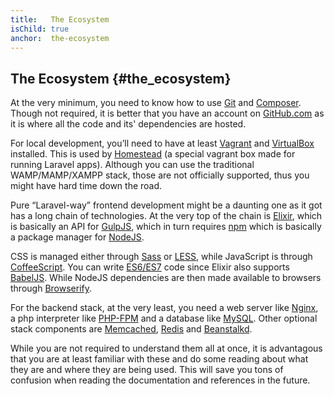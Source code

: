 ```yaml
---
title:   The Ecosystem
isChild: true
anchor:  the-ecosystem
---
```


## The Ecosystem {#the_ecosystem}

At the very minimum, you need to know how to use [Git](https://git-scm.com/) and [Composer](https://getcomposer.org/). Though not required, it is better that you have an account on [GitHub.com](https://github.com/) as it is where all the code and its' dependencies are hosted.

For local development, you’ll need to have at least [Vagrant](https://www.vagrantup.com/) and [VirtualBox](https://www.virtualbox.org/) installed. This is used by [Homestead](https://laravel.com/docs/5.2/homestead) (a special vagrant box made for running Laravel apps). Although you can use the traditional WAMP/MAMP/XAMPP stack, those are not officially supported, thus you might have hard time down the road.

Pure “Laravel-way” frontend development might be a daunting one as it got has a long chain of technologies. At the very top of the chain is [Elixir](https://laravel.com/docs/5.2/elixir), which is basically an API for [GulpJS](http://gulpjs.com/), which in turn requires [npm](https://www.npmjs.com/) which is basically a package manager for [NodeJS](https://nodejs.org/en/).

CSS is managed either through [Sass](http://sass-lang.com/) or [LESS](http://lesscss.org/), while JavaScript is through [CoffeeScript](http://coffeescript.org/). You can write [ES6/ES7](http://es6-features.org/) code since Elixir also supports [BabelJS](https://babeljs.io/). While NodeJS dependencies are then made available to browsers through [Browserify](http://browserify.org/).

For the backend stack, at the very least, you need a web server like [Nginx](http://nginx.org/), a php interpreter like [PHP-FPM](http://php-fpm.org/) and a database like [MySQL](https://www.mysql.com/). Other optional stack components are [Memcached](http://memcached.org/), [Redis](http://redis.io/) and [Beanstalkd](http://kr.github.io/beanstalkd/).

While you are not required to understand them all at once, it is advantagous that you are at least familiar with these and do some reading about what they are and where they are being used. This will save you tons of confusion when reading the documentation and references in the future.


